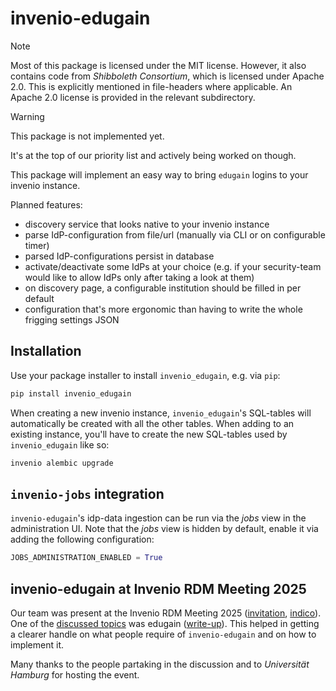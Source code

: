 # invenio-edugain

> [!NOTE]
> Most of this package is licensed under the MIT license.
> However, it also contains code from _Shibboleth Consortium_, which is licensed under Apache 2.0.
> This is explicitly mentioned in file-headers where applicable.
> An Apache 2.0 license is provided in the relevant subdirectory.

> [!WARNING]
> This package is not implemented yet.
>
> It's at the top of our priority list and actively being worked on though.

This package will implement an easy way to bring `edugain` logins to your invenio instance.

Planned features:

- discovery service that looks native to your invenio instance
- parse IdP-configuration from file/url (manually via CLI or on configurable timer)
- parsed IdP-configurations persist in database
- activate/deactivate some IdPs at your choice (e.g. if your security-team would like to allow IdPs only after taking a look at them)
- on discovery page, a configurable institution should be filled in per default
- configuration that's more ergonomic than having to write the whole frigging settings JSON

## Installation

Use your package installer to install `invenio_edugain`, e.g. via `pip`:

```bash
pip install invenio_edugain
```

When creating a new invenio instance, `invenio_edugain`'s SQL-tables will automatically be created with all the other tables.
When adding to an existing instance, you'll have to create the new SQL-tables used by `invenio_edugain` like so:

```bash
invenio alembic upgrade
```

## `invenio-jobs` integration

`invenio-edugain`'s idp-data ingestion can be run via the _jobs_ view in the administration UI.
Note that the _jobs_ view is hidden by default, enable it via adding the following configuration:

```python
JOBS_ADMINISTRATION_ENABLED = True
```

<!-- TODO: link to invenio-jobs documentation once it was written -->

## invenio-edugain at Invenio RDM Meeting 2025

Our team was present at the Invenio RDM Meeting 2025 ([invitation](https://herrner.github.io/irdm2025/), [indico](https://www.conferences.uni-hamburg.de/event/548/overview)).
One of the [discussed topics](https://uhh.de/fdm-irdm25) was edugain ([write-up](https://pad.uni-hamburg.de/zVH2FSxTTJeSIq6uHAUgGA#)).
This helped in getting a clearer handle on what people require of `invenio-edugain` and on how to implement it.

Many thanks to the people partaking in the discussion and to _Universität Hamburg_ for hosting the event.
